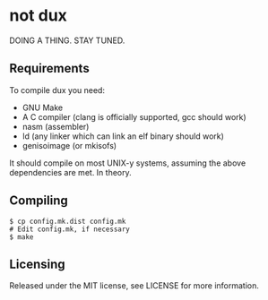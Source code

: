 # not dux

DOING A THING. STAY TUNED.

## Requirements

To compile dux you need:

* GNU Make
* A C compiler (clang is officially supported, gcc should work)
* nasm (assembler)
* ld (any linker which can link an elf binary should work)
* genisoimage (or mkisofs)

It should compile on most UNIX-y systems, assuming the above dependencies are met. In theory.

## Compiling

```
$ cp config.mk.dist config.mk
# Edit config.mk, if necessary
$ make
```

## Licensing

Released under the MIT license, see LICENSE for more information.
